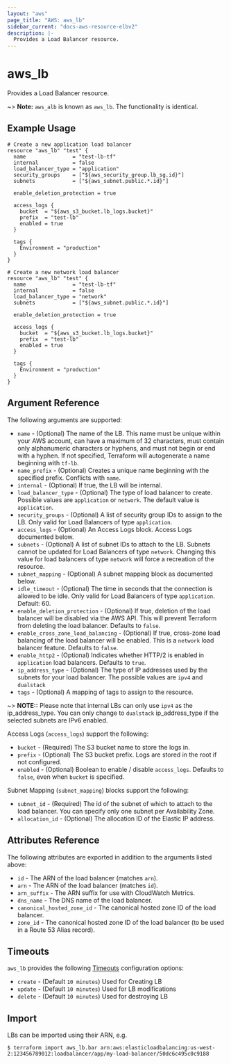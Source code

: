 ```yaml
---
layout: "aws"
page_title: "AWS: aws_lb"
sidebar_current: "docs-aws-resource-elbv2"
description: |-
  Provides a Load Balancer resource.
---
```


# aws_lb

Provides a Load Balancer resource.

~> **Note:** `aws_alb` is known as `aws_lb`. The functionality is identical.

## Example Usage

```hcl
# Create a new application load balancer
resource "aws_lb" "test" {
  name               = "test-lb-tf"
  internal           = false
  load_balancer_type = "application"
  security_groups    = ["${aws_security_group.lb_sg.id}"]
  subnets            = ["${aws_subnet.public.*.id}"]

  enable_deletion_protection = true

  access_logs {
    bucket  = "${aws_s3_bucket.lb_logs.bucket}"
    prefix  = "test-lb"
    enabled = true
  }

  tags {
    Environment = "production"
  }
}
```

```hcl
# Create a new network load balancer
resource "aws_lb" "test" {
  name               = "test-lb-tf"
  internal           = false
  load_balancer_type = "network"
  subnets            = ["${aws_subnet.public.*.id}"]

  enable_deletion_protection = true

  access_logs {
    bucket  = "${aws_s3_bucket.lb_logs.bucket}"
    prefix  = "test-lb"
    enabled = true
  }

  tags {
    Environment = "production"
  }
}
```

## Argument Reference

The following arguments are supported:

* `name` - (Optional) The name of the LB. This name must be unique within your AWS account, can have a maximum of 32 characters,
must contain only alphanumeric characters or hyphens, and must not begin or end with a hyphen. If not specified,
Terraform will autogenerate a name beginning with `tf-lb`.
* `name_prefix` - (Optional) Creates a unique name beginning with the specified prefix. Conflicts with `name`.
* `internal` - (Optional) If true, the LB will be internal.
* `load_balancer_type` - (Optional) The type of load balancer to create. Possible values are `application` or `network`. The default value is `application`.
* `security_groups` - (Optional) A list of security group IDs to assign to the LB. Only valid for Load Balancers of type `application`.
* `access_logs` - (Optional) An Access Logs block. Access Logs documented below.
* `subnets` - (Optional) A list of subnet IDs to attach to the LB. Subnets
cannot be updated for Load Balancers of type `network`. Changing this value 
for load balancers of type `network` will force a recreation of the resource. 
* `subnet_mapping` - (Optional) A subnet mapping block as documented below.
* `idle_timeout` - (Optional) The time in seconds that the connection is allowed to be idle. Only valid for Load Balancers of type `application`. Default: 60.
* `enable_deletion_protection` - (Optional) If true, deletion of the load balancer will be disabled via
   the AWS API. This will prevent Terraform from deleting the load balancer. Defaults to `false`.
* `enable_cross_zone_load_balancing` - (Optional) If true, cross-zone load balancing of the load balancer will be enabled.
   This is a `network` load balancer feature. Defaults to `false`.
* `enable_http2` - (Optional) Indicates whether HTTP/2 is enabled in `application` load balancers. Defaults to `true`.
* `ip_address_type` - (Optional) The type of IP addresses used by the subnets for your load balancer. The possible values are `ipv4` and `dualstack`
* `tags` - (Optional) A mapping of tags to assign to the resource.

~> **NOTE::** Please note that internal LBs can only use `ipv4` as the ip_address_type. You can only change to `dualstack` ip_address_type if the selected subnets are IPv6 enabled.

Access Logs (`access_logs`) support the following:

* `bucket` - (Required) The S3 bucket name to store the logs in.
* `prefix` - (Optional) The S3 bucket prefix. Logs are stored in the root if not configured.
* `enabled` - (Optional) Boolean to enable / disable `access_logs`. Defaults to `false`, even when `bucket` is specified.

Subnet Mapping (`subnet_mapping`) blocks support the following:

* `subnet_id` - (Required) The id of the subnet of which to attach to the load balancer. You can specify only one subnet per Availability Zone.
* `allocation_id` - (Optional) The allocation ID of the Elastic IP address.

## Attributes Reference

The following attributes are exported in addition to the arguments listed above:

* `id` - The ARN of the load balancer (matches `arn`).
* `arn` - The ARN of the load balancer (matches `id`).
* `arn_suffix` - The ARN suffix for use with CloudWatch Metrics.
* `dns_name` - The DNS name of the load balancer.
* `canonical_hosted_zone_id` - The canonical hosted zone ID of the load balancer.
* `zone_id` - The canonical hosted zone ID of the load balancer (to be used in a Route 53 Alias record).

## Timeouts

`aws_lb` provides the following
[Timeouts](/docs/configuration/resources.html#timeouts) configuration options:

- `create` - (Default `10 minutes`) Used for Creating LB
- `update` - (Default `10 minutes`) Used for LB modifications
- `delete` - (Default `10 minutes`) Used for destroying LB

## Import

LBs can be imported using their ARN, e.g.

```
$ terraform import aws_lb.bar arn:aws:elasticloadbalancing:us-west-2:123456789012:loadbalancer/app/my-load-balancer/50dc6c495c0c9188
```
